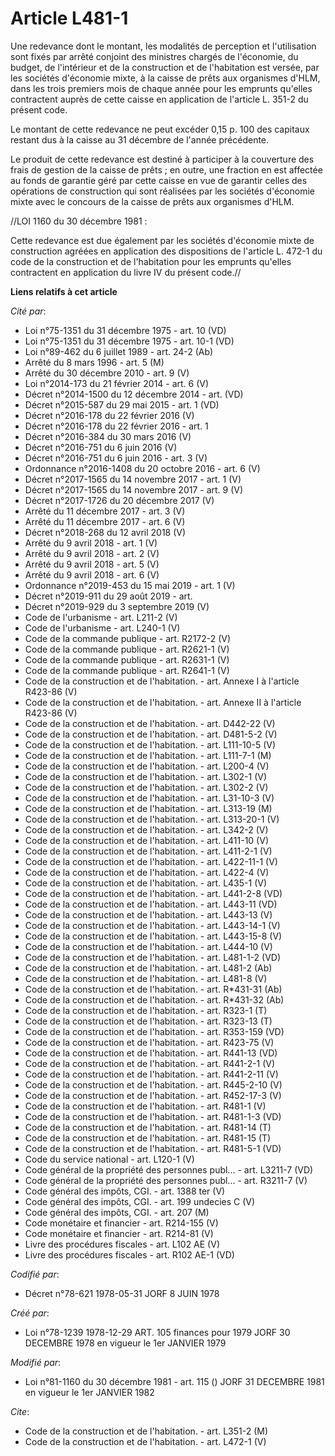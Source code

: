 # Article L481-1

Une redevance dont le montant, les modalités de perception et l'utilisation sont fixés par arrêté conjoint des ministres
chargés de l'économie, du budget, de l'intérieur et de la construction et de l'habitation est versée, par les sociétés
d'économie mixte, à la caisse de prêts aux organismes d'HLM, dans les trois premiers mois de chaque année pour les emprunts
qu'elles contractent auprès de cette caisse en application de l'article L. 351-2 du présent code.

Le montant de cette redevance ne peut excéder 0,15 p. 100 des capitaux restant dus à la caisse au 31 décembre de l'année
précédente.

Le produit de cette redevance est destiné à participer à la couverture des frais de gestion de la caisse de prêts ; en outre,
une fraction en est affectée au fonds de garantie géré par cette caisse en vue de garantir celles des opérations de
construction qui sont réalisées par les sociétés d'économie mixte avec le concours de la caisse de prêts aux organismes
d'HLM.

//LOI 1160 du 30 décembre 1981 :

Cette redevance est due également par les sociétés d'économie mixte de construction agréées en application des dispositions
de l'article L. 472-1 du code de la construction et de l'habitation pour les emprunts qu'elles contractent en application du
livre IV du présent code.//

**Liens relatifs à cet article**

_Cité par_:

  - Loi n°75-1351 du 31 décembre 1975 - art. 10 (VD)
  - Loi n°75-1351 du 31 décembre 1975 - art. 10-1 (VD)
  - Loi n°89-462 du 6 juillet 1989 - art. 24-2 (Ab)
  - Arrêté du 8 mars 1996 - art. 5 (M)
  - Arrêté du 30 décembre 2010 - art. 9 (V)
  - Loi n°2014-173 du 21 février 2014 - art. 6 (V)
  - Décret n°2014-1500 du 12 décembre 2014 - art. (VD)
  - Décret n°2015-587 du 29 mai 2015 - art. 1 (VD)
  - Décret n°2016-178 du 22 février 2016 (V)
  - Décret n°2016-178 du 22 février 2016 - art. 1
  - Décret n°2016-384 du 30 mars 2016 (V)
  - Décret n°2016-751 du 6 juin 2016 (V)
  - Décret n°2016-751 du 6 juin 2016 - art. 3 (V)
  - Ordonnance n°2016-1408 du 20 octobre 2016 - art. 6 (V)
  - Décret n°2017-1565 du 14 novembre 2017 - art. 1 (V)
  - Décret n°2017-1565 du 14 novembre 2017 - art. 9 (V)
  - Décret n°2017-1726 du 20 décembre 2017 (V)
  - Arrêté du 11 décembre 2017 - art. 3 (V)
  - Arrêté du 11 décembre 2017 - art. 6 (V)
  - Décret n°2018-268 du 12 avril 2018 (V)
  - Arrêté du 9 avril 2018 - art. 1 (V)
  - Arrêté du 9 avril 2018 - art. 2 (V)
  - Arrêté du 9 avril 2018 - art. 5 (V)
  - Arrêté du 9 avril 2018 - art. 6 (V)
  - Ordonnance n°2019-453 du 15 mai 2019 - art. 1 (V)
  - Décret n°2019-911 du 29 août 2019 - art.
  - Décret n°2019-929 du 3 septembre 2019 (V)
  - Code de l'urbanisme - art. L211-2 (V)
  - Code de l'urbanisme - art. L240-1 (V)
  - Code de la commande publique - art. R2172-2 (V)
  - Code de la commande publique - art. R2621-1 (V)
  - Code de la commande publique - art. R2631-1 (V)
  - Code de la commande publique - art. R2641-1 (V)
  - Code de la construction et de l'habitation. - art. Annexe I à l'article R423-86 (V)
  - Code de la construction et de l'habitation. - art. Annexe II à l'article R423-86 (V)
  - Code de la construction et de l'habitation. - art. D442-22 (V)
  - Code de la construction et de l'habitation. - art. D481-5-2 (V)
  - Code de la construction et de l'habitation. - art. L111-10-5 (V)
  - Code de la construction et de l'habitation. - art. L111-7-1 (M)
  - Code de la construction et de l'habitation. - art. L200-4 (V)
  - Code de la construction et de l'habitation. - art. L302-1 (V)
  - Code de la construction et de l'habitation. - art. L302-2 (V)
  - Code de la construction et de l'habitation. - art. L31-10-3 (V)
  - Code de la construction et de l'habitation. - art. L313-19 (M)
  - Code de la construction et de l'habitation. - art. L313-20-1 (V)
  - Code de la construction et de l'habitation. - art. L342-2 (V)
  - Code de la construction et de l'habitation. - art. L411-10 (V)
  - Code de la construction et de l'habitation. - art. L411-2-1 (V)
  - Code de la construction et de l'habitation. - art. L422-11-1 (V)
  - Code de la construction et de l'habitation. - art. L422-4 (V)
  - Code de la construction et de l'habitation. - art. L435-1 (V)
  - Code de la construction et de l'habitation. - art. L441-2-8 (VD)
  - Code de la construction et de l'habitation. - art. L443-11 (VD)
  - Code de la construction et de l'habitation. - art. L443-13 (V)
  - Code de la construction et de l'habitation. - art. L443-14-1 (V)
  - Code de la construction et de l'habitation. - art. L443-15-8 (V)
  - Code de la construction et de l'habitation. - art. L444-10 (V)
  - Code de la construction et de l'habitation. - art. L481-1-2 (VD)
  - Code de la construction et de l'habitation. - art. L481-2 (Ab)
  - Code de la construction et de l'habitation. - art. L481-8 (V)
  - Code de la construction et de l'habitation. - art. R*431-31 (Ab)
  - Code de la construction et de l'habitation. - art. R*431-32 (Ab)
  - Code de la construction et de l'habitation. - art. R323-1 (T)
  - Code de la construction et de l'habitation. - art. R323-13 (T)
  - Code de la construction et de l'habitation. - art. R353-159 (VD)
  - Code de la construction et de l'habitation. - art. R423-75 (V)
  - Code de la construction et de l'habitation. - art. R441-13 (VD)
  - Code de la construction et de l'habitation. - art. R441-2-1 (V)
  - Code de la construction et de l'habitation. - art. R441-2-11 (V)
  - Code de la construction et de l'habitation. - art. R445-2-10 (V)
  - Code de la construction et de l'habitation. - art. R452-17-3 (V)
  - Code de la construction et de l'habitation. - art. R481-1 (V)
  - Code de la construction et de l'habitation. - art. R481-1-3 (VD)
  - Code de la construction et de l'habitation. - art. R481-14 (T)
  - Code de la construction et de l'habitation. - art. R481-15 (T)
  - Code de la construction et de l'habitation. - art. R481-5-1 (VD)
  - Code du service national - art. L120-1 (V)
  - Code général de la propriété des personnes publ... - art. L3211-7 (VD)
  - Code général de la propriété des personnes publ... - art. R3211-7 (V)
  - Code général des impôts, CGI. - art. 1388 ter (V)
  - Code général des impôts, CGI. - art. 199 undecies C (V)
  - Code général des impôts, CGI. - art. 207 (M)
  - Code monétaire et financier - art. R214-155 (V)
  - Code monétaire et financier - art. R214-81 (V)
  - Livre des procédures fiscales - art. L102 AE (V)
  - Livre des procédures fiscales - art. R102 AE-1 (VD)

_Codifié par_:

  - Décret n°78-621 1978-05-31 JORF 8 JUIN 1978

_Créé par_:

  - Loi n°78-1239 1978-12-29 ART. 105 finances pour 1979 JORF 30 DECEMBRE 1978 en vigueur le 1er JANVIER 1979

_Modifié par_:

  - Loi n°81-1160 du 30 décembre 1981 - art. 115 () JORF 31 DECEMBRE 1981 en vigueur le 1er JANVIER 1982

_Cite_:

  - Code de la construction et de l'habitation. - art. L351-2 (M)
  - Code de la construction et de l'habitation. - art. L472-1 (V)
